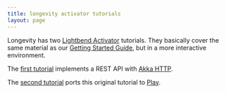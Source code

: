 ```yaml
---
title: longevity activator tutorials
layout: page
---
```


Longevity has two [Lightbend
Activator](https://www.lightbend.com/community/core-tools/activator-and-sbt)
tutorials. They basically cover the same material as our [Getting
Started Guide](getting-started), but in a more interactive
environment.

The [first
tutorial](http://www.lightbend.com/activator/template/activator-longevity-tutorial)
implements a REST API with [Akka
HTTP](http://doc.akka.io/docs/akka/2.4.8/scala/http/).

The [second
tutorial](http://www.lightbend.com/activator/template/activator-longevity-play-tutorial)
ports this original tutorial to
[Play](https://www.playframework.com/).

